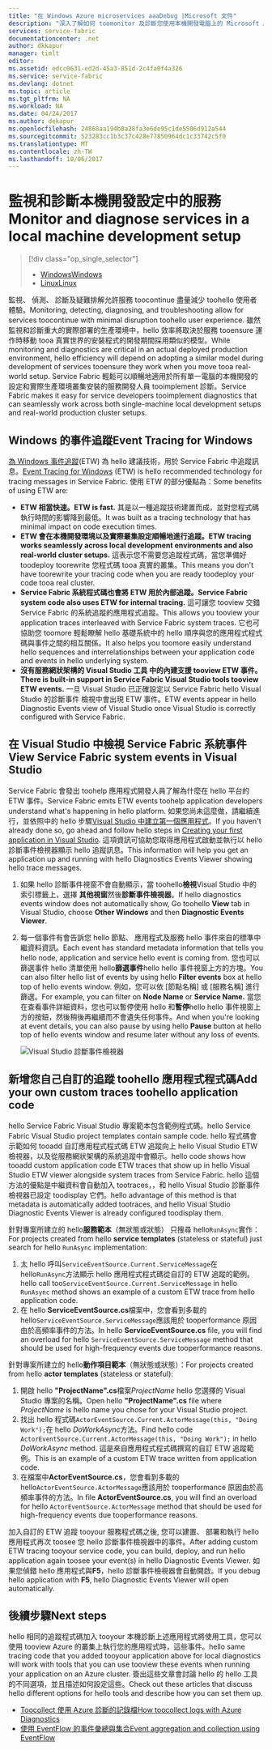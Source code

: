 ```yaml
---
title: "在 Windows Azure microservices aaaDebug |Microsoft 文件"
description: "深入了解如何 toomonitor 及診斷您使用本機開發電腦上的 Microsoft Azure Service Fabric 撰寫的服務。"
services: service-fabric
documentationcenter: .net
author: dkkapur
manager: timlt
editor: 
ms.assetid: edcc0631-ed2d-45a3-851d-2c4fa0f4a326
ms.service: service-fabric
ms.devlang: dotnet
ms.topic: article
ms.tgt_pltfrm: NA
ms.workload: NA
ms.date: 04/24/2017
ms.author: dekapur
ms.openlocfilehash: 24868aa194b8a28fa3e6de95c1de5506d912a544
ms.sourcegitcommit: 523283cc1b3c37c428e77850964dc1c33742c5f0
ms.translationtype: MT
ms.contentlocale: zh-TW
ms.lasthandoff: 10/06/2017
---
```

# <a name="monitor-and-diagnose-services-in-a-local-machine-development-setup"></a><span data-ttu-id="6a8be-103">監視和診斷本機開發設定中的服務</span><span class="sxs-lookup"><span data-stu-id="6a8be-103">Monitor and diagnose services in a local machine development setup</span></span>
> [!div class="op_single_selector"]
> * [<span data-ttu-id="6a8be-104">Windows</span><span class="sxs-lookup"><span data-stu-id="6a8be-104">Windows</span></span>](service-fabric-diagnostics-how-to-monitor-and-diagnose-services-locally.md)
> * [<span data-ttu-id="6a8be-105">Linux</span><span class="sxs-lookup"><span data-stu-id="6a8be-105">Linux</span></span>](service-fabric-diagnostics-how-to-monitor-and-diagnose-services-locally-linux.md)
> 
> 

<span data-ttu-id="6a8be-106">監視、 偵測、 診斷及疑難排解允許服務 toocontinue 盡量減少 toohello 使用者體驗。</span><span class="sxs-lookup"><span data-stu-id="6a8be-106">Monitoring, detecting, diagnosing, and troubleshooting allow for services toocontinue with minimal disruption toohello user experience.</span></span> <span data-ttu-id="6a8be-107">雖然監視和診斷重大的實際部署的生產環境中，hello 效率將取決於服務 tooensure 運作時移動 tooa 真實世界的安裝程式的開發期間採用類似的模型。</span><span class="sxs-lookup"><span data-stu-id="6a8be-107">While monitoring and diagnostics are critical in an actual deployed production environment, hello efficiency will depend on adopting a similar model during development of services tooensure they work when you move tooa real-world setup.</span></span> <span data-ttu-id="6a8be-108">Service Fabric 輕鬆可以順暢地適用於所有單一電腦的本機開發的設定和實際生產環境叢集安裝的服務開發人員 tooimplement 診斷。</span><span class="sxs-lookup"><span data-stu-id="6a8be-108">Service Fabric makes it easy for service developers tooimplement diagnostics that can seamlessly work across both single-machine local development setups and real-world production cluster setups.</span></span>

## <a name="event-tracing-for-windows"></a><span data-ttu-id="6a8be-109">Windows 的事件追蹤</span><span class="sxs-lookup"><span data-stu-id="6a8be-109">Event Tracing for Windows</span></span>
<span data-ttu-id="6a8be-110">[為 Windows 事件追蹤](https://msdn.microsoft.com/library/windows/desktop/bb968803.aspx)(ETW) 為 hello 建議技術，用於 Service Fabric 中追蹤訊息。</span><span class="sxs-lookup"><span data-stu-id="6a8be-110">[Event Tracing for Windows](https://msdn.microsoft.com/library/windows/desktop/bb968803.aspx) (ETW) is hello recommended technology for tracing messages in Service Fabric.</span></span> <span data-ttu-id="6a8be-111">使用 ETW 的部分優點為：</span><span class="sxs-lookup"><span data-stu-id="6a8be-111">Some benefits of using ETW are:</span></span>

* <span data-ttu-id="6a8be-112">**ETW 相當快速。**</span><span class="sxs-lookup"><span data-stu-id="6a8be-112">**ETW is fast.**</span></span> <span data-ttu-id="6a8be-113">其是以一種追蹤技術建置而成，並對您程式碼執行時間的影響降到最低。</span><span class="sxs-lookup"><span data-stu-id="6a8be-113">It was built as a tracing technology that has minimal impact on code execution times.</span></span>
* <span data-ttu-id="6a8be-114">**ETW 會在本機開發環境以及實際叢集設定順暢地進行追蹤。**</span><span class="sxs-lookup"><span data-stu-id="6a8be-114">**ETW tracing works seamlessly across local development environments and also real-world cluster setups.**</span></span> <span data-ttu-id="6a8be-115">這表示您不需要您追蹤程式碼，當您準備好 toodeploy toorewrite 您程式碼 tooa 真實的叢集。</span><span class="sxs-lookup"><span data-stu-id="6a8be-115">This  means you don't have toorewrite your tracing code when you are ready toodeploy your code tooa real cluster.</span></span>
* <span data-ttu-id="6a8be-116">**Service Fabric 系統程式碼也會將 ETW 用於內部追蹤。**</span><span class="sxs-lookup"><span data-stu-id="6a8be-116">**Service Fabric system code also uses ETW for internal tracing.**</span></span> <span data-ttu-id="6a8be-117">這可讓您 tooview 交錯 Service Fabric 的系統追蹤的應用程式追蹤。</span><span class="sxs-lookup"><span data-stu-id="6a8be-117">This allows you tooview your application traces interleaved with Service Fabric system traces.</span></span> <span data-ttu-id="6a8be-118">它也可協助您 toomore 輕鬆瞭解 hello 基礎系統中的 hello 順序與您的應用程式程式碼與事件之間的相互關係。</span><span class="sxs-lookup"><span data-stu-id="6a8be-118">It also helps you toomore easily understand hello sequences and interrelationships between your application code and events in hello underlying system.</span></span>
* <span data-ttu-id="6a8be-119">**沒有服務網狀架構的 Visual Studio 工具 中的內建支援 tooview ETW 事件。**</span><span class="sxs-lookup"><span data-stu-id="6a8be-119">**There is built-in support in Service Fabric Visual Studio tools tooview ETW events.**</span></span> <span data-ttu-id="6a8be-120">一旦 Visual Studio 已正確設定以 Service Fabric hello Visual Studio 的診斷事件 檢視中會出現 ETW 事件。</span><span class="sxs-lookup"><span data-stu-id="6a8be-120">ETW events appear in hello Diagnostic Events view of Visual Studio once Visual Studio is correctly configured with Service Fabric.</span></span> 

## <a name="view-service-fabric-system-events-in-visual-studio"></a><span data-ttu-id="6a8be-121">在 Visual Studio 中檢視 Service Fabric 系統事件</span><span class="sxs-lookup"><span data-stu-id="6a8be-121">View Service Fabric system events in Visual Studio</span></span>
<span data-ttu-id="6a8be-122">Service Fabric 會發出 toohelp 應用程式開發人員了解為什麼在 hello 平台的 ETW 事件。</span><span class="sxs-lookup"><span data-stu-id="6a8be-122">Service Fabric emits ETW events toohelp application developers understand what's happening in hello platform.</span></span> <span data-ttu-id="6a8be-123">如果您尚未這麼做，請繼續進行，並依照中的 hello 步驟[Visual Studio 中建立第一個應用程式](service-fabric-create-your-first-application-in-visual-studio.md)。</span><span class="sxs-lookup"><span data-stu-id="6a8be-123">If you haven't already done so, go ahead and follow hello steps in [Creating your first application in Visual Studio](service-fabric-create-your-first-application-in-visual-studio.md).</span></span> <span data-ttu-id="6a8be-124">這項資訊可協助您取得應用程式啟動並執行以 hello 診斷事件檢視器顯示 hello 追蹤訊息。</span><span class="sxs-lookup"><span data-stu-id="6a8be-124">This information will help you get an application up and running with hello Diagnostics Events Viewer showing hello trace messages.</span></span>

1. <span data-ttu-id="6a8be-125">如果 hello 診斷事件視窗不會自動顯示，當 toohello**檢視**Visual Studio 中的索引標籤上，選擇 **其他視窗**然後**診斷事件檢視器**。</span><span class="sxs-lookup"><span data-stu-id="6a8be-125">If hello diagnostics events window does not automatically show, Go toohello **View** tab in Visual Studio, choose **Other Windows** and then **Diagnostic Events Viewer**.</span></span>
2. <span data-ttu-id="6a8be-126">每一個事件有會告訴您 hello 節點、 應用程式及服務 hello 事件來自的標準中繼資料資訊。</span><span class="sxs-lookup"><span data-stu-id="6a8be-126">Each event has standard metadata information that tells you hello node, application and service hello event is coming from.</span></span> <span data-ttu-id="6a8be-127">您也可以篩選事件 hello 清單使用 hello**篩選事件**hello hello 事件視窗上方的方塊。</span><span class="sxs-lookup"><span data-stu-id="6a8be-127">You can also filter hello list of events by using hello **Filter events** box at hello top of hello events window.</span></span> <span data-ttu-id="6a8be-128">例如，您可以依 [節點名稱] 或 [服務名稱] 進行篩選。</span><span class="sxs-lookup"><span data-stu-id="6a8be-128">For example, you can filter on **Node Name** or **Service Name.**</span></span> <span data-ttu-id="6a8be-129">當您在查看事件詳細資料，您也可以暫停使用 hello 和**暫停**hello hello 事件視窗上方的按鈕，然後稍後再繼續而不會遺失任何事件。</span><span class="sxs-lookup"><span data-stu-id="6a8be-129">And when you're looking at event details, you can also pause by using hello **Pause** button at hello top of hello events window and resume later without any loss of events.</span></span>
   
   ![Visual Studio 診斷事件檢視器](./media/service-fabric-diagnostics-how-to-monitor-and-diagnose-services-locally/DiagEventsExamples2.png)

## <a name="add-your-own-custom-traces-toohello-application-code"></a><span data-ttu-id="6a8be-131">新增您自己自訂的追蹤 toohello 應用程式程式碼</span><span class="sxs-lookup"><span data-stu-id="6a8be-131">Add your own custom traces toohello application code</span></span>
<span data-ttu-id="6a8be-132">hello Service Fabric Visual Studio 專案範本包含範例程式碼。</span><span class="sxs-lookup"><span data-stu-id="6a8be-132">hello Service Fabric Visual Studio project templates contain sample code.</span></span> <span data-ttu-id="6a8be-133">hello 程式碼會示範如何 tooadd 自訂應用程式程式碼 ETW 追蹤向上 hello Visual Studio ETW 檢視器，以及從服務網狀架構的系統追蹤中會顯示。</span><span class="sxs-lookup"><span data-stu-id="6a8be-133">hello code shows how tooadd custom application code ETW traces that show up in hello Visual Studio ETW viewer alongside system traces from Service Fabric.</span></span> <span data-ttu-id="6a8be-134">hello 這個方法的優點是中繼資料會自動加入 tootraces，，和 hello Visual Studio 診斷事件檢視器已設定 toodisplay 它們。</span><span class="sxs-lookup"><span data-stu-id="6a8be-134">hello advantage of this method is that metadata is automatically added tootraces, and hello Visual Studio Diagnostic Events Viewer is already configured toodisplay them.</span></span>

<span data-ttu-id="6a8be-135">針對專案所建立的 hello**服務範本**（無狀態或狀態） 只搜尋 hello`RunAsync`實作：</span><span class="sxs-lookup"><span data-stu-id="6a8be-135">For projects created from hello **service templates** (stateless or stateful) just search for hello `RunAsync` implementation:</span></span>

1. <span data-ttu-id="6a8be-136">太 hello 呼叫`ServiceEventSource.Current.ServiceMessage`在 hello`RunAsync`方法顯示 hello 應用程式程式碼從自訂的 ETW 追蹤的範例。</span><span class="sxs-lookup"><span data-stu-id="6a8be-136">hello call too`ServiceEventSource.Current.ServiceMessage` in hello `RunAsync` method shows an example of a custom ETW trace from hello application code.</span></span>
2. <span data-ttu-id="6a8be-137">在 hello **ServiceEventSource.cs**檔案中，您會看到多載的 hello`ServiceEventSource.ServiceMessage`應該用於 tooperformance 原因由於高頻率事件的方法。</span><span class="sxs-lookup"><span data-stu-id="6a8be-137">In hello **ServiceEventSource.cs** file, you will find an overload for hello `ServiceEventSource.ServiceMessage` method that should be used for high-frequency events due tooperformance reasons.</span></span>

<span data-ttu-id="6a8be-138">針對專案所建立的 hello**動作項目範本**（無狀態或狀態）：</span><span class="sxs-lookup"><span data-stu-id="6a8be-138">For projects created from hello **actor templates** (stateless or stateful):</span></span>

1. <span data-ttu-id="6a8be-139">開啟 hello **"ProjectName".cs**檔案*ProjectName* hello 您選擇的 Visual Studio 專案的名稱。</span><span class="sxs-lookup"><span data-stu-id="6a8be-139">Open hello **"ProjectName".cs** file where *ProjectName* is hello name you chose for your Visual Studio project.</span></span>  
2. <span data-ttu-id="6a8be-140">找出 hello 程式碼`ActorEventSource.Current.ActorMessage(this, "Doing Work");`在 hello *DoWorkAsync*方法。</span><span class="sxs-lookup"><span data-stu-id="6a8be-140">Find hello code `ActorEventSource.Current.ActorMessage(this, "Doing Work");` in hello *DoWorkAsync* method.</span></span>  <span data-ttu-id="6a8be-141">這是來自應用程式程式碼撰寫的自訂 ETW 追蹤範例。</span><span class="sxs-lookup"><span data-stu-id="6a8be-141">This is an example of a custom ETW trace written from application code.</span></span>  
3. <span data-ttu-id="6a8be-142">在檔案中**ActorEventSource.cs**，您會看到多載的 hello`ActorEventSource.ActorMessage`應該用於 tooperformance 原因由於高頻率事件的方法。</span><span class="sxs-lookup"><span data-stu-id="6a8be-142">In file **ActorEventSource.cs**, you will find an overload for hello `ActorEventSource.ActorMessage` method that should be used for high-frequency events due tooperformance reasons.</span></span>

<span data-ttu-id="6a8be-143">加入自訂的 ETW 追蹤 tooyour 服務程式碼之後, 您可以建置、 部署和執行 hello 應用程式再次 toosee 您 hello 診斷事件檢視器中的事件。</span><span class="sxs-lookup"><span data-stu-id="6a8be-143">After adding custom ETW tracing tooyour service code, you can build, deploy, and run hello application again toosee your event(s) in hello Diagnostic Events Viewer.</span></span> <span data-ttu-id="6a8be-144">如果您偵錯 hello 應用程式與**F5**，hello 診斷事件檢視器會自動開啟。</span><span class="sxs-lookup"><span data-stu-id="6a8be-144">If you debug hello application with **F5**, hello Diagnostic Events Viewer will open automatically.</span></span>

## <a name="next-steps"></a><span data-ttu-id="6a8be-145">後續步驟</span><span class="sxs-lookup"><span data-stu-id="6a8be-145">Next steps</span></span>
<span data-ttu-id="6a8be-146">hello 相同的追蹤程式碼加入 tooyour 本機診斷上述應用程式將使用工具，您可以使用 tooview Azure 的叢集上執行您的應用程式時，這些事件。</span><span class="sxs-lookup"><span data-stu-id="6a8be-146">hello same tracing code that you added tooyour application above for local diagnostics will work with tools that you can use tooview these events when running your application on an Azure cluster.</span></span> <span data-ttu-id="6a8be-147">簽出這些文章會討論 hello 的 hello 工具的不同選項，並且描述如何設定這些。</span><span class="sxs-lookup"><span data-stu-id="6a8be-147">Check out these articles that discuss hello different options for hello tools and describe how you can set them up.</span></span>

* [<span data-ttu-id="6a8be-148">Toocollect 使用 Azure 診斷的記錄檔</span><span class="sxs-lookup"><span data-stu-id="6a8be-148">How toocollect logs with Azure Diagnostics</span></span>](service-fabric-diagnostics-how-to-setup-wad.md)
* [<span data-ttu-id="6a8be-149">使用 EventFlow 的事件彙總與集合</span><span class="sxs-lookup"><span data-stu-id="6a8be-149">Event aggregation and collection using EventFlow</span></span>](service-fabric-diagnostics-event-aggregation-eventflow.md)

